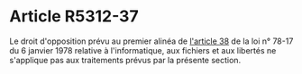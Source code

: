# Article R5312-37

Le droit d'opposition prévu au premier alinéa de [l'article 38][1] de la loi n° 78-17 du 6 janvier 1978 relative à l'informatique, aux fichiers et aux libertés ne s'applique pas aux traitements prévus par la présente section.

 [1]: /affichTexteArticle.do?cidTexte=JORFTEXT000000886460&idArticle=LEGIARTI000006528139&dateTexte=&categorieLien=cid